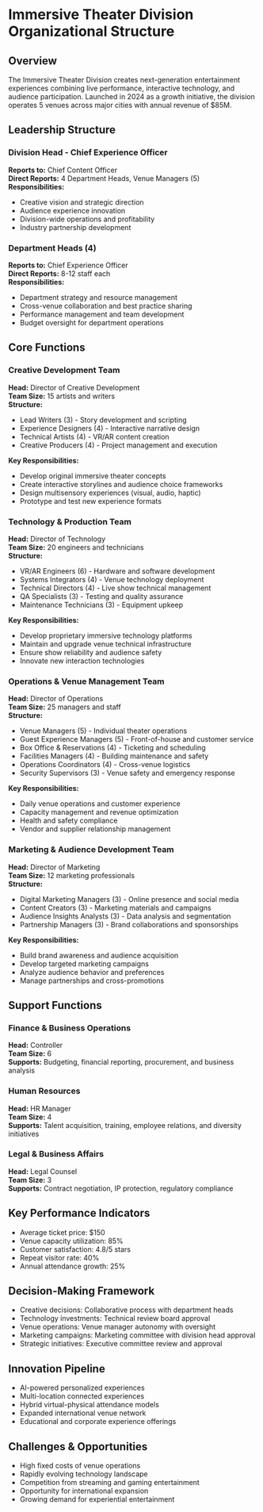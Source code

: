 # Immersive Theater Division Organizational Structure

## Overview
The Immersive Theater Division creates next-generation entertainment experiences combining live performance, interactive technology, and audience participation. Launched in 2024 as a growth initiative, the division operates 5 venues across major cities with annual revenue of $85M.

## Leadership Structure

### Division Head - Chief Experience Officer
**Reports to:** Chief Content Officer  
**Direct Reports:** 4 Department Heads, Venue Managers (5)  
**Responsibilities:**
- Creative vision and strategic direction
- Audience experience innovation
- Division-wide operations and profitability
- Industry partnership development

### Department Heads (4)
**Reports to:** Chief Experience Officer  
**Direct Reports:** 8-12 staff each  
**Responsibilities:**
- Department strategy and resource management
- Cross-venue collaboration and best practice sharing
- Performance management and team development
- Budget oversight for department operations

## Core Functions

### Creative Development Team
**Head:** Director of Creative Development  
**Team Size:** 15 artists and writers  
**Structure:**
- Lead Writers (3) - Story development and scripting
- Experience Designers (4) - Interactive narrative design
- Technical Artists (4) - VR/AR content creation
- Creative Producers (4) - Project management and execution

**Key Responsibilities:**
- Develop original immersive theater concepts
- Create interactive storylines and audience choice frameworks
- Design multisensory experiences (visual, audio, haptic)
- Prototype and test new experience formats

### Technology & Production Team
**Head:** Director of Technology  
**Team Size:** 20 engineers and technicians  
**Structure:**
- VR/AR Engineers (6) - Hardware and software development
- Systems Integrators (4) - Venue technology deployment
- Technical Directors (4) - Live show technical management
- QA Specialists (3) - Testing and quality assurance
- Maintenance Technicians (3) - Equipment upkeep

**Key Responsibilities:**
- Develop proprietary immersive technology platforms
- Maintain and upgrade venue technical infrastructure
- Ensure show reliability and audience safety
- Innovate new interaction technologies

### Operations & Venue Management Team
**Head:** Director of Operations  
**Team Size:** 25 managers and staff  
**Structure:**
- Venue Managers (5) - Individual theater operations
- Guest Experience Managers (5) - Front-of-house and customer service
- Box Office & Reservations (4) - Ticketing and scheduling
- Facilities Managers (4) - Building maintenance and safety
- Operations Coordinators (4) - Cross-venue logistics
- Security Supervisors (3) - Venue safety and emergency response

**Key Responsibilities:**
- Daily venue operations and customer experience
- Capacity management and revenue optimization
- Health and safety compliance
- Vendor and supplier relationship management

### Marketing & Audience Development Team
**Head:** Director of Marketing  
**Team Size:** 12 marketing professionals  
**Structure:**
- Digital Marketing Managers (3) - Online presence and social media
- Content Creators (3) - Marketing materials and campaigns
- Audience Insights Analysts (3) - Data analysis and segmentation
- Partnership Managers (3) - Brand collaborations and sponsorships

**Key Responsibilities:**
- Build brand awareness and audience acquisition
- Develop targeted marketing campaigns
- Analyze audience behavior and preferences
- Manage partnerships and cross-promotions

## Support Functions

### Finance & Business Operations
**Head:** Controller  
**Team Size:** 6  
**Supports:** Budgeting, financial reporting, procurement, and business analysis

### Human Resources
**Head:** HR Manager  
**Team Size:** 4  
**Supports:** Talent acquisition, training, employee relations, and diversity initiatives

### Legal & Business Affairs
**Head:** Legal Counsel  
**Team Size:** 3  
**Supports:** Contract negotiation, IP protection, regulatory compliance

## Key Performance Indicators
- Average ticket price: $150
- Venue capacity utilization: 85%
- Customer satisfaction: 4.8/5 stars
- Repeat visitor rate: 40%
- Annual attendance growth: 25%

## Decision-Making Framework
- Creative decisions: Collaborative process with department heads
- Technology investments: Technical review board approval
- Venue operations: Venue manager autonomy with oversight
- Marketing campaigns: Marketing committee with division head approval
- Strategic initiatives: Executive committee review and approval

## Innovation Pipeline
- AI-powered personalized experiences
- Multi-location connected experiences
- Hybrid virtual-physical attendance models
- Expanded international venue network
- Educational and corporate experience offerings

## Challenges & Opportunities
- High fixed costs of venue operations
- Rapidly evolving technology landscape
- Competition from streaming and gaming entertainment
- Opportunity for international expansion
- Growing demand for experiential entertainment